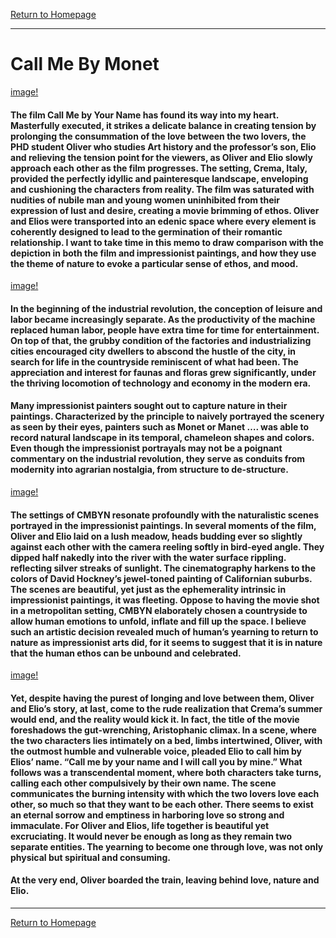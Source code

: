 [Return to Homepage](https://timmypoyu.github.io)
- - - -
# Call Me By Monet
[image!](https://github.com/Timmypoyu/Timmypoyu.github.io/blob/master/artmemo6/call-me-by-your-name-2017-e1516347896654-512x420.jpg?raw=true)
#### The film Call Me by Your Name has found its way into my heart. Masterfully executed, it strikes a delicate balance in creating tension by prolonging the consummation of the love between the two lovers, the PHD student Oliver who studies Art history and the professor’s son, Elio and relieving the tension point for the viewers, as Oliver and Elio slowly approach each other as the film progresses. The setting, Crema, Italy, provided the perfectly idyllic and painteresque landscape, enveloping and cushioning the characters from reality. The film was saturated with nudities of nubile man and young women uninhibited from their expression of lust and desire, creating a movie brimming of ethos. Oliver and Elios were transported into an edenic space where every element is coherently designed to lead to the germination of their romantic relationship. I want to take time in this memo to draw comparison with the depiction in both the film and impressionist paintings, and how they use the theme of nature to evoke a particular sense of ethos, and mood. 

[image!](https://github.com/Timmypoyu/Timmypoyu.github.io/blob/master/artmemo6/mgid_ao_image_logotv.jpeg?raw=true)
#### In the beginning of the industrial revolution, the conception of leisure and labor became increasingly separate. As the productivity of the machine replaced human labor, people have extra time for time for entertainment. On top of that, the grubby condition of the factories and industrializing cities encouraged city dwellers to abscond the hustle of the city, in search for life in the countryside reminiscent of what had been. The appreciation and interest for faunas and floras grew significantly, under the thriving locomotion of technology and economy in the modern era. 

#### Many impressionist painters sought out to capture nature in their paintings. Characterized by the principle to naively portrayed the scenery as seen by their eyes, painters such as Monet or Manet …. was able to record natural landscape in its temporal, chameleon shapes and colors. Even though the impressionist portrayals may not be a poignant commentary on the industrial revolution, they serve as conduits from modernity into agrarian nostalgia, from structure to de-structure. 

[image!](https://github.com/Timmypoyu/Timmypoyu.github.io/blob/master/artmemo6/poppies.jpg?raw=true)
#### The settings of CMBYN resonate profoundly with the naturalistic scenes portrayed in the impressionist paintings. In several moments of the film, Oliver and Elio laid on a lush meadow, heads budding ever so slightly against each other with the camera reeling softly in bird-eyed angle. They dipped half nakedly into the river with the water surface rippling. reflecting silver streaks of sunlight. The cinematography harkens to the colors of David Hockney’s jewel-toned painting of Californian suburbs. The scenes are beautiful, yet just as the ephemerality intrinsic in impressionist paintings, it was fleeting. Oppose to having the movie shot in a metropolitan setting, CMBYN elaborately chosen a countryside to allow human emotions to unfold, inflate and fill up the space. I believe such an artistic decision revealed much of human’s yearning to return to nature as impressionist arts did, for it seems to suggest that it is in nature that the human ethos can be unbound and celebrated. 

[image!](https://github.com/Timmypoyu/Timmypoyu.github.io/blob/master/artmemo6/Call-Me-By-Your-Name-still-1160x627.jpg?raw=true)
#### Yet, despite having the purest of longing and love between them, Oliver and Elio’s story, at last, come to the rude realization that Crema’s summer would end, and the reality would kick it. In fact, the title of the movie foreshadows the gut-wrenching, Aristophanic climax. In a scene, where the two characters lies intimately on a bed, limbs intertwined, Oliver, with the outmost humble and vulnerable voice, pleaded Elio to call him by Elios’ name. “Call me by your name and I will call you by mine.” What follows was a transcendental moment, where both characters take turns, calling each other compulsively by their own name. The scene communicates the burning intensity with which the two lovers love each other, so much so that they want to be each other. There seems to exist an eternal sorrow and emptiness in harboring love so strong and immaculate. For Oliver and Elios, life together is beautiful yet excruciating. It would never be enough as long as they remain two separate entities. The yearning to become one through love, was not only physical but spiritual and consuming. 

#### At the very end, Oliver boarded the train, leaving behind love, nature and Elio.
- - - -
[Return to Homepage](https://timmypoyu.github.io)

